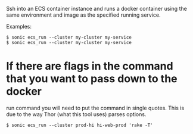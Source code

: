 Ssh into an ECS container instance and runs a docker container using the same
environment and image as the specified running service.

Examples:

    $ sonic ecs_run --cluster my-cluster my-service
    $ sonic ecs_run --cluster my-cluster my-service

# If there are flags in the command that you want to pass down to the docker
run command you will need to put the command in single quotes.  This is due to
the way Thor (what this tool uses) parses options.

    $ sonic ecs_run --cluster prod-hi hi-web-prod 'rake -T'
